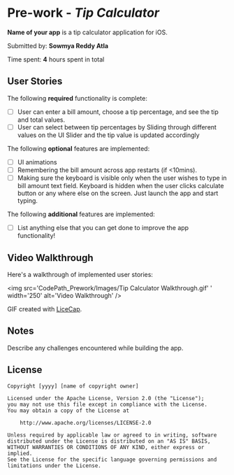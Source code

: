 # Pre-work - *Tip Calculator*

**Name of your app** is a tip calculator application for iOS.

Submitted by: **Sowmya Reddy Atla**

Time spent: **4** hours spent in total

## User Stories

The following **required** functionality is complete:

* [ ] User can enter a bill amount, choose a tip percentage, and see the tip and total values.
* [ ] User can select between tip percentages by Sliding through different values on the UI Slider and the tip value is updated accordingly

The following **optional** features are implemented:

* [ ] UI animations
* [ ] Remembering the bill amount across app restarts (if <10mins).
* [ ] Making sure the keyboard is  visible only when the user wishes to type in bill amount text field. Keyboard is hidden when the user clicks calculate button or any where else on the screen.
      Just launch the app and start typing.

The following **additional** features are implemented:

- [ ] List anything else that you can get done to improve the app functionality!

## Video Walkthrough

Here's a walkthrough of implemented user stories:

<img src='CodePath_Prework/Images/Tip Calculator Walkthrough.gif' ' width='250' alt='Video Walkthrough' />

GIF created with [LiceCap](https://ezgif.com/cut).

## Notes

Describe any challenges encountered while building the app.

## License

    Copyright [yyyy] [name of copyright owner]

    Licensed under the Apache License, Version 2.0 (the "License");
    you may not use this file except in compliance with the License.
    You may obtain a copy of the License at

        http://www.apache.org/licenses/LICENSE-2.0

    Unless required by applicable law or agreed to in writing, software
    distributed under the License is distributed on an "AS IS" BASIS,
    WITHOUT WARRANTIES OR CONDITIONS OF ANY KIND, either express or implied.
    See the License for the specific language governing permissions and
    limitations under the License.
